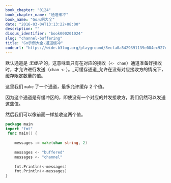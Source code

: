 ```yaml
---
book_chapter: "0124"
book_chapter_name: "通道缓冲"
book_name: "Go示例大全"
date: "2016-03-04T13:13:22+08:00"
description: ""
disqus_identifier: "book000201024"
slug: "channel-buffering"
title: "Go示例大全-通道缓冲"
codeurl: "https://wide.b3log.org/playground/8ecfa0a5429391139e084ec927e57d6b.go"
---
```

 
默认通道是 _无缓冲_ 的，这意味着只有在对应的接收（`<- chan`）通道准备好接收时，才允许进行发送（`chan <-`）。_可缓存通道_允许在没有对应接收方的情况下，缓存限定数量的值。







这里我们 `make` 了一个通道，最多允许缓存 2 个值。

因为这个通道是有缓冲区的，即使没有一个对应的并发接收方，我们仍然可以发送这些值。

然后我们可以像前面一样接收这两个值。
 

```Go
package main  
import "fmt"  
 func main() {  
 
    messages := make(chan string, 2)  
 
    messages <- "buffered"
    messages <- "channel"  
 
    fmt.Println(<-messages)
    fmt.Println(<-messages)
}  
```
